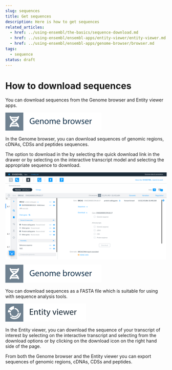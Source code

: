 ```yaml
---
slug: sequences
title: Get sequences
description: Here is how to get sequences
related_articles:
  - href: ../using-ensembl/the-basics/sequence-download.md
  - href: ../using-ensembl/ensembl-apps/entity-viewer/entity-viewer.md
  - href: ../using-ensembl/ensembl-apps/genome-browser/browser.md
tags:
  - sequence
status: draft
---
```


# How to download sequences

You can download sequences from the Genome browser and Entity viewer apps.

![](../../img/id-genome-browser.svg)

In the Genome browser, you can download sequences of genomic regions, cDNAs, CDSs and peptides sequences. 

The option to download in the by selecting the quick download link in the drawer or by selecting on the interactive transcript model and selecting the appropriate sequence to download.

![](../../img/sequence-download-genome-browser.png)

![](../../img/id-genome-browser.svg)

You can download sequences as a FASTA file which is suitable for using with sequence analysis tools.

![](../../img/id-entity-viewer.svg)

In the Entity viewer, you can download the sequence of your transcript of interest by selecting on the interactive transcript and selecting from the download options or by clicking on the download icon on the right hand side of the page.

From both the Genome browser and the Entity viewer you can export sequences of genomic regions, cDNAs, CDSs and peptides.

